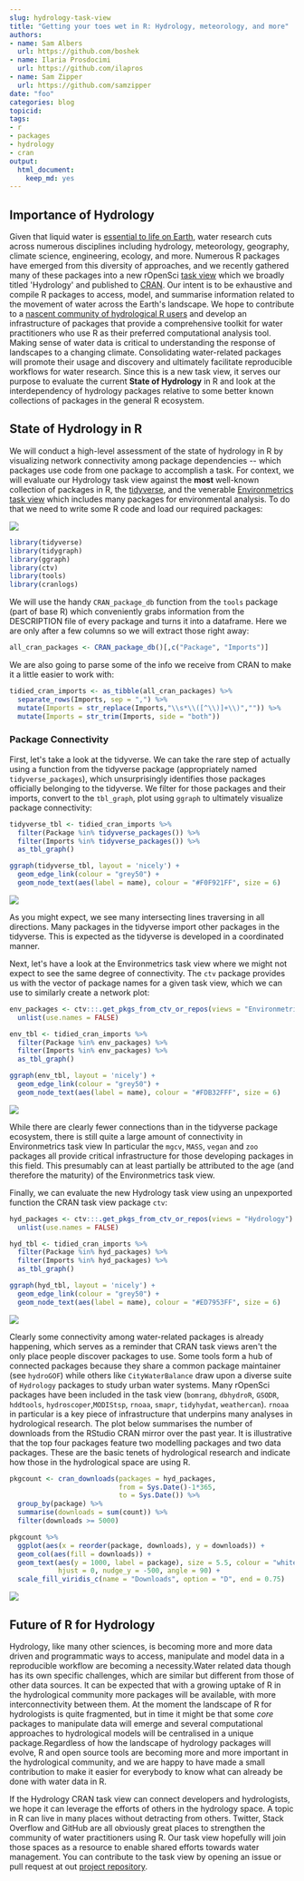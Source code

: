 ```yaml
---
slug: hydrology-task-view
title: "Getting your toes wet in R: Hydrology, meteorology, and more"
authors:
- name: Sam Albers
  url: https://github.com/boshek
- name: Ilaria Prosdocimi
  url: https://github.com/ilapros
- name: Sam Zipper
  url: https://github.com/samzipper
date: "foo"
categories: blog
topicid:
tags:
- r
- packages
- hydrology
- cran
output:
  html_document:
    keep_md: yes
---
```




## Importance of Hydrology
Given that liquid water is [essential to life on Earth](https://www.amnh.org/explore/science-topics/water-and-life-on-earth), water research cuts across numerous disciplines including hydrology, meteorology, geography, climate science, engineering, ecology, and more. Numerous R packages have emerged from this diversity of approaches, and we recently gathered many of these packages into a new rOpenSci [task view](https://github.com/ropensci/Hydrology) which we broadly titled 'Hydrology' and published to [CRAN](https://CRAN.R-project.org/view=Hydrology). Our intent is to be exhaustive and compile R packages to access, model, and summarise information related to the movement of water across the Earth's landscape. We hope to contribute to a [nascent community of hydrological R users](https://www.hydrol-earth-syst-sci-discuss.net/hess-2019-50/) and develop an infrastructure of packages that provide a comprehensive toolkit for water practitioners who use R as their preferred computational analysis tool. Making sense of water data is critical to understanding the response of landscapes to a changing climate. Consolidating water-related packages will promote their usage and discovery and ultimately facilitate reproducible workflows for water research. Since this is a new task view, it serves our purpose to evaluate the current **State of Hydrology** in R and look at the interdependency of hydrology packages relative to some better known collections of packages in the general R ecosystem. 

## State of Hydrology in R
We will conduct a high-level assessment of the state of hydrology in R by visualizing network connectivity among package dependencies -- which packages use code from one package to accomplish a task. For context, we will evaluate our Hydrology task view against the **most** well-known collection of packages in R, the [tidyverse](https://www.tidyverse.org/), and the venerable [Environmetrics task view](https://CRAN.R-project.org/view=Environmetrics
) which includes many packages for environmental analysis. To do that we need to write some R code and load our required packages:

![](https://media.giphy.com/media/xT8qBmSnYDXS21ZvHO/giphy.gif)




```r
library(tidyverse)
library(tidygraph)
library(ggraph)
library(ctv)
library(tools)
library(cranlogs)
```




We will use the handy `CRAN_package_db` function from the `tools` package (part of base R) which conveniently grabs information from the DESCRIPTION file of every package and turns it into a dataframe. Here we are only after a few columns so we will extract those right away:

```r
all_cran_packages <- CRAN_package_db()[,c("Package", "Imports")] 
```

We are also going to parse some of the info we receive from CRAN to make it a little easier to work with:

```r
tidied_cran_imports <- as_tibble(all_cran_packages) %>% 
  separate_rows(Imports, sep = ",") %>% 
  mutate(Imports = str_replace(Imports,"\\s*\\([^\\)]+\\)","")) %>%
  mutate(Imports = str_trim(Imports, side = "both"))
```

### Package Connectivity

First, let's take a look at the tidyverse. We can take the rare step of actually using a function from the tidyverse package (appropriately named `tidyverse_packages`), which unsurprisingly identifies those packages officially belonging to the tidyverse. We filter for those packages and their imports, convert to the `tbl_graph`, plot using `ggraph` to ultimately visualize package connectivity:

```r
tidyverse_tbl <- tidied_cran_imports %>% 
  filter(Package %in% tidyverse_packages()) %>%
  filter(Imports %in% tidyverse_packages()) %>%
  as_tbl_graph() 

ggraph(tidyverse_tbl, layout = 'nicely') + 
  geom_edge_link(colour = "grey50") + 
  geom_node_text(aes(label = name), colour = "#F0F921FF", size = 6) 
```

![](blog_post_files/figure-html/unnamed-chunk-6-1.png)<!-- -->

As you might expect, we see many intersecting lines traversing in all directions. Many packages in the tidyverse import other packages in the tidyverse. This is expected as the tidyverse is developed in a coordinated manner. 

Next, let's have a look at the Environmetrics task view where we might not expect to see the same degree of connectivity. The `ctv` package provides us with the vector of package names for a given task view, which we can use to similarly create a network plot:


```r
env_packages <- ctv:::.get_pkgs_from_ctv_or_repos(views = "Environmetrics") %>% 
  unlist(use.names = FALSE)

env_tbl <- tidied_cran_imports %>%
  filter(Package %in% env_packages) %>%
  filter(Imports %in% env_packages) %>%
  as_tbl_graph()

ggraph(env_tbl, layout = 'nicely') + 
  geom_edge_link(colour = "grey50") + 
  geom_node_text(aes(label = name), colour = "#FDB32FFF", size = 6) 
```

![](blog_post_files/figure-html/unnamed-chunk-7-1.png)<!-- -->

While there are clearly fewer connections than in the tidyverse package ecosystem, there is still quite a large amount of connectivity in Environmetrics task view In particular the `mgcv`, `MASS`, `vegan` and `zoo` packages all provide critical infrastructure for those developing packages in this field. This presumably can at least partially be attributed to the age (and therefore the maturity) of the Environmetrics task view. 

Finally, we can evaluate the new Hydrology task view using an unpexported function the CRAN task view package `ctv`:


```r
hyd_packages <- ctv:::.get_pkgs_from_ctv_or_repos(views = "Hydrology") %>% 
  unlist(use.names = FALSE)

hyd_tbl <- tidied_cran_imports %>% 
  filter(Package %in% hyd_packages) %>% 
  filter(Imports %in% hyd_packages) %>% 
  as_tbl_graph() 

ggraph(hyd_tbl, layout = 'nicely') + 
  geom_edge_link(colour = "grey50") + 
  geom_node_text(aes(label = name), colour = "#ED7953FF", size = 6)
```

![](blog_post_files/figure-html/unnamed-chunk-8-1.png)<!-- -->

Clearly some connectivity among water-related packages is already happening, which serves as a reminder that CRAN task views aren't the only place people discover packages to use. Some tools form a hub of connected packages because they share a common package maintainer (see `hydroGOF`) while others like `CityWaterBalance` draw upon a diverse suite of `Hydrology` packages to study urban water systems. Many rOpenSci packages have been included in the task view (`bomrang`, `dbhydroR`, `GSODR`, `hddtools`, `hydroscoper`,`MODIStsp`, `rnoaa`, `smapr`, `tidyhydat`, `weathercan`). `rnoaa` in particular is a key piece of infrastructure that underpins many analyses in hydrological research. The plot below summarises the number of downloads from the RStudio CRAN mirror over the past year. It is illustrative that the top four packages feature two modelling packages and two data packages. These are the basic tenets of hydrological research and indicate how those in the hydrological space are using R.   


```r
pkgcount <- cran_downloads(packages = hyd_packages, 
                           from = Sys.Date()-1*365, 
                           to = Sys.Date()) %>%
  group_by(package) %>%
  summarise(downloads = sum(count)) %>%
  filter(downloads >= 5000)

pkgcount %>%
  ggplot(aes(x = reorder(package, downloads), y = downloads)) +
  geom_col(aes(fill = downloads)) +
  geom_text(aes(y = 1000, label = package), size = 5.5, colour = "white", 
            hjust = 0, nudge_y = -500, angle = 90) +
  scale_fill_viridis_c(name = "Downloads", option = "D", end = 0.75) 
```

![](blog_post_files/figure-html/countDownloads-1.png)<!-- -->


## Future of R for Hydrology

Hydrology, like many other sciences, is becoming more and more data driven and programmatic ways to access, manipulate and model data in a reproducible workflow are becoming a necessity.Water related data though has its own specific challenges, which are similar but different from those of other data sources. It can be expected that with a growing uptake of R in the hydrological community more packages will be available, with more interconnectivity between them. At the moment the landscape of R for hydrologists is quite fragmented, but in time it might be that some *core* packages to manipulate data will emerge and several computational approaches to hydrological models will be centralised in a unique package.Regardless of how the landscape of hydrology packages will evolve, R and open source tools are becoming more and more important in the hydrological community, and we are happy to have made a small contribution to make it easier for everybody to know what can already be done with water data in R. 

If the Hydrology CRAN task view can connect developers and hydrologists, we hope it can leverage the efforts of others in the hydrology space. A topic in R can live in many places without detracting from others. Twitter, Stack Overflow and GitHub are all obviously great places to strengthen the community of water practitioners using R. Our task view hopefully will join those spaces as a resource to enable shared efforts towards water management. You can contribute to the task view by opening an issue or pull request at out [project repository](https://github.com/ropensci/Hydrology).



